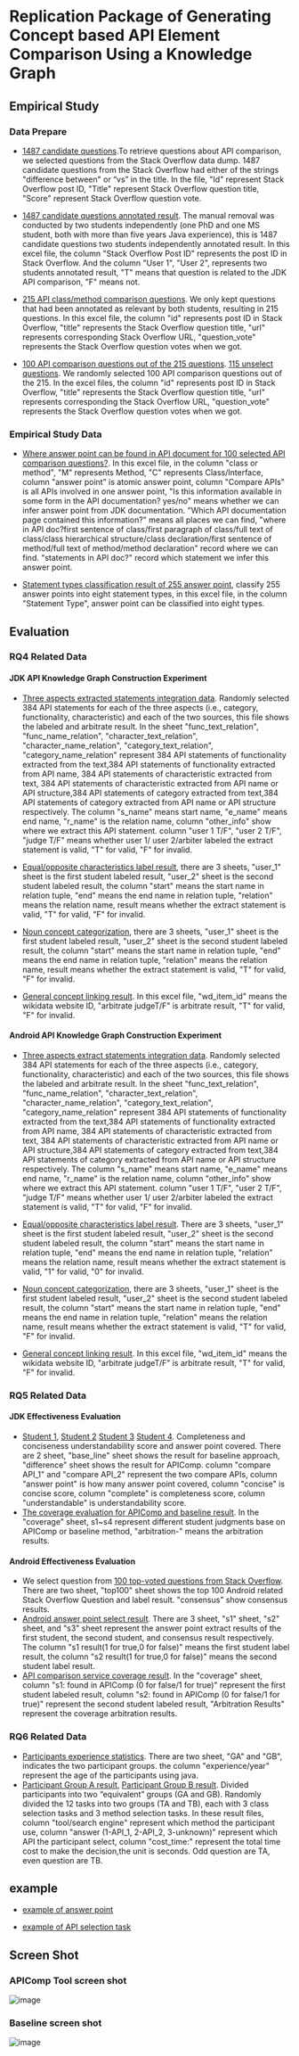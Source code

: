 # Replication Package of Generating Concept based API Element Comparison Using a Knowledge Graph

## Empirical Study

### Data Prepare

- [1487 candidate questions](https://github.com/APIComparison2020/APIComparison2020.github.io/blob/master/question_select/1487_all_questions.xlsx).To retrieve questions about API comparison, we selected questions from the Stack Overflow data dump. 1487 candidate questions from the Stack Overflow had either of the strings "difference between" or “vs” in the title. In the file, "Id" represent Stack Overflow post ID, "Title" represent Stack Overflow question title, "Score" represent Stack Overflow question vote.


- [1487 candidate questions annotated result](https://github.com/APIComparison2020/APIComparison2020.github.io/blob/master/question_select/1487_Question_Select_annotated_result.xlsx). The manual removal was conducted by two students independently (one PhD and one MS student, both with more than five years Java experience), this is 1487 candidate questions two students independently annotated result. In this excel file, the column "Stack Overflow Post ID" represents the post ID in Stack Overflow. And the column "User 1", "User 2", represents two students annotated result, "T" means that question is related to the JDK API comparison, "F" means not.

- [215 API class/method comparison questions](https://github.com/APIComparison2020/APIComparison2020.github.io/blob/master/question_select/215_questions.xlsx). We only kept questions that had been annotated as relevant by both students, resulting in 215 questions. In this excel file, the column "id" represents post ID in Stack Overflow, "title" represents the Stack Overflow question title, "url" represents corresponding Stack Overflow URL, "question_vote" represents the Stack Overflow question votes when we got.

- [100 API comparison questions out of the 215 questions](https://github.com/APIComparison2020/APIComparison2020.github.io/blob/master/question_select/100_select_question.xlsx). [115 unselect questions](https://github.com/APIComparison2020/APIComparison2020.github.io/blob/master/question_select/115_unselect_question.xlsx). We randomly selected 100 API comparison questions out of the 215. In the excel files, the column "id" represents post ID in Stack Overflow, "title" represents the Stack Overflow question title, "url" represents corresponding the Stack Overflow URL, "question_vote" represents the Stack Overflow question votes when we got.


### Empirical Study Data

- [Where answer point can be found in API document for 100 selected API comparison questions?](https://github.com/APIComparison2020/APIComparison2020.github.io/blob/master/question_select/answer_point.xlsx). In this excel file, in the column "class or method", "M" represents Method, "C" represents Class/Interface, column "answer point" is atomic answer point, column "Compare APIs" is all APIs involved in one answer point, "Is this information available in some form in the API documentation? yes/no" means whether we can infer answer point from JDK documentation. "Which API documentation page contained this information?" means all places we can find, "where in API doc?first sentence of class/first paragraph of class/full text of class/class hierarchical structure/class declaration/first sentence of method/full text of method/method declaration" record where we can find. "statements in API doc?" record which statement we infer this answer point.


- [Statement types classification result of 255 answer point](https://github.com/APIComparison2020/APIComparison2020.github.io/blob/master/question_select/classification_of_knowledge_types.xlsx), classify 255 answer points into eight statement types, in this excel file, in the column "Statement Type", answer point can be classified into eight types.

## Evaluation
### RQ4 Related Data

#### JDK API Knowledge Graph Construction Experiment

- [Three aspects extracted statements integration data](https://github.com/APIComparison2020/APIComparison2020.github.io/blob/master/RQ4/jdk_extract_statements_Integration.xlsx). Randomly selected 384 API statements for each of the three aspects (i.e., category, functionality, characteristic) and each of the two sources, this file shows the labeled and arbitrate result.
In the sheet "func_text_relation", "func_name_relation", "character_text_relation", "character_name_relation", "category_text_relation", "category_name_relation" represent 384 API statements of functionality extracted from the text,384 API statements of functionality extracted from API name, 384 API statements of characteristic extracted from text, 384 API statements of characteristic extracted from API name or API structure,384 API statements of category extracted from text,384 API statements of category extracted from API name or API structure respectively. The column "s_name" means start name, "e_name" means end name, "r_name" is the relation name, column "other_info" show where we extract this API statement. column "user 1 T/F", "user 2 T/F", "judge T/F" means whether user 1/ user 2/arbiter labeled the extract statement is valid, "T" for valid, "F" for invalid.  

- [Equal/opposite characteristics label result](https://github.com/APIComparison2020/APIComparison2020.github.io/blob/master/RQ4/384_jdk_synonyms_antonym_arbitrate.xlsx), there are 3 sheets, "user_1" sheet is the first student labeled result, "user_2" sheet is the second student labeled result, the column "start" means the start name in relation tuple, "end" means the end name in relation tuple, "relation" means the relation name, result means whether the extract statement is valid, "T" for valid, "F" for invalid.  

- [Noun concept categorization](https://github.com/APIComparison2020/APIComparison2020.github.io/blob/master/RQ4/384_jdk_np_suffix_prefix_with_arbitrate.xlsx), there are 3 sheets, "user_1" sheet is the first student labeled result, "user_2" sheet is the second student labeled result, the column "start" means the start name in relation tuple, "end" means the end name in relation tuple, "relation" means the relation name, result means whether the extract statement is valid, "T" for valid, "F" for invalid.


- [General concept linking result](https://github.com/APIComparison2020/APIComparison2020.github.io/blob/master/RQ4/384_random_select_jdk_wikidata.xlsx). In this excel file, "wd_item_id" means the wikidata website ID, "arbitrate judgeT/F" is arbitrate result, "T" for valid, "F" for invalid.  

#### Android API Knowledge Graph Construction Experiment

- [Three aspects extract statements integration data](https://github.com/APIComparison2020/APIComparison2020.github.io/blob/master/RQ4/Android/384_Android_extract_statements_Arbitration_Result.xlsx). Randomly selected 384 API statements for each of the three aspects (i.e., category, functionality, characteristic) and each of the two sources, this file shows the labeled and arbitrate result.
In the sheet "func_text_relation", "func_name_relation", "character_text_relation", "character_name_relation", "category_text_relation", "category_name_relation" represent 384 API statements of functionality extracted from the text,384 API statements of functionality extracted from API name, 384 API statements of characteristic extracted from text, 384 API statements of characteristic extracted from API name or API structure,384 API statements of category extracted from text,384 API statements of category extracted from API name or API structure respectively. The column "s_name" means start name, "e_name" means end name, "r_name" is the relation name, column "other_info" show where we extract this API statement. column "user 1 T/F", "user 2 T/F", "judge T/F" means whether user 1/ user 2/arbiter labeled the extract statement is valid, "T" for valid, "F" for invalid.  

- [Equal/opposite characteristics label result](https://github.com/APIComparison2020/APIComparison2020.github.io/blob/master/RQ4/Android/android_384_synonyms_antonyms_with_Arbitration.xlsx). There are 3 sheets, "user_1" sheet is the first student labeled result, "user_2" sheet is the second student labeled result, the column "start" means the start name in relation tuple, "end" means the end name in relation tuple, "relation" means the relation name, result means whether the extract statement is valid, "1" for valid, "0" for invalid.  
- [Noun concept categorization](https://github.com/APIComparison2020/APIComparison2020.github.io/blob/master/RQ4/Android/android_384_np_suffix_prefix_with_Arbitration.xlsx), there are 3 sheets, "user_1" sheet is the first student labeled result, "user_2" sheet is the second student labeled result, the column "start" means the start name in relation tuple, "end" means the end name in relation tuple, "relation" means the relation name, result means whether the extract statement is valid, "T" for valid, "F" for invalid.
- [General concept linking result](https://github.com/APIComparison2020/APIComparison2020.github.io/blob/master/RQ4/Android/384_random_select_android_wikidata.xlsx). In this excel file, "wd_item_id" means the wikidata website ID, "arbitrate judgeT/F" is arbitrate result, "T" for valid, "F" for invalid. 

### RQ5 Related Data

#### JDK Effectiveness Evaluation

- [Student 1](https://github.com/APIComparison2020/APIComparison2020.github.io/blob/master/RQ5/s1_experiment.xlsx), [Student 2](https://github.com/APIComparison2020/APIComparison2020.github.io/blob/master/RQ5/s2_experiment.xlsx) [Student 3](https://github.com/APIComparison2020/APIComparison2020.github.io/blob/master/RQ5/s3_experiment.xlsx) [Student 4](https://github.com/APIComparison2020/APIComparison2020.github.io/blob/master/RQ5/s4_experiment.xlsx). Completeness and conciseness understandability score and answer point covered. There are 2 sheet, "base_line" sheet shows the result for baseline approach, "difference" sheet shows the result for APIComp. column "compare API_1" and "compare API_2" represent the two compare APIs, column "answer point" is how many answer point covered, column "concise" is concise score, column "complete" is completeness score, column "understandable" is understandability score.
- [The coverage evaluation for APIComp and baseline result](https://github.com/APIComparison2020/APIComparison2020.github.io/blob/master/RQ5/JDK_Answer_Point_Coverage.xlsx). In the "coverage" sheet, s1~s4 represent different student judgments base on APIComp or baseline method, "arbitration-" means the arbitration results. 

#### Android Effectiveness Evaluation
- We select question from [100 top-voted questions from Stack Overflow](https://github.com/APIComparison2020/APIComparison2020.github.io/blob/master/RQ5/Android/top_100_Android_SO.xlsx). There are two sheet, "top100" sheet shows the top 100 Android related Stack Overflow Question and label result. "consensus" show consensus results.
- [Android answer point select result](https://github.com/APIComparison2020/APIComparison2020.github.io/blob/master/RQ5/Android/10_questions_answer_point_select_Arbitration_Result.xlsx). There are 3 sheet, "s1" sheet, "s2" sheet, and "s3" sheet represent the answer point extract results of the first student, the second student, and consensus result respectively. The column "s1 result(1 for true,0 for false)" means the first student label result, the column "s2 result(1 for true,0 for false)" means the second student label result.
- [API comparison service coverage result](https://github.com/APIComparison2020/APIComparison2020.github.io/blob/master/RQ5/Android/Android_question_all_answer_points_Arbitration_Result.xlsx). In the "coverage" sheet, column "s1: found in APIComp (0 for false/1 for true)" represent the first student labeled result, column "s2: found in APIComp (0 for false/1 for true)" represent the second student labeled result, "Arbitration Results" represent the coverage arbitration results.

### RQ6 Related Data
- [Participants experience statistics](https://github.com/APIComparison2020/APIComparison2020.github.io/blob/master/RQ6/experience.xlsx). There are two sheet, "GA" and "GB", indicates the two participant groups. the column "experience/year" represent the age of the participants using java.
- [Participant Group A result](https://github.com/APIComparison2020/APIComparison2020.github.io/blob/master/RQ6/result/GA/), [Participant Group B result](https://github.com/APIComparison2020/APIComparison2020.github.io/blob/master/RQ6/result/GB/). Divided participants into two “equivalent” groups (GA and GB). Randomly divided the 12 tasks into two groups (TA and TB), each with 3 class selection tasks and 3 method selection tasks. In these result files, column "tool/search engine" represent which method the participant use, column "answer (1-API_1,  2-API_2, 3-unknown)" represent which API the participant select, column "cost_time:" represent the total time cost to make the decision,the unit is seconds. Odd question are TA, even question are TB.



## example

- [example of answer point](https://github.com/APIComparison2020/APIComparison2020.github.io/blob/master/example/answer_point_example.md)

- [example of API selection task](https://github.com/APIComparison2020/APIComparison2020.github.io/blob/master/example/task_select_example.md)

## Screen Shot

### APIComp Tool screen shot
![image](https://raw.githubusercontent.com/APIComparison2020/APIComparison2020.github.io/master/img/tool_view.png)


### Baseline screen shot
![image](https://raw.githubusercontent.com/APIComparison2020/APIComparison2020.github.io/master/img/base_line_view.png)

